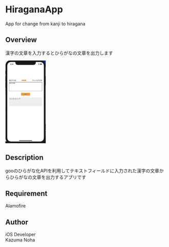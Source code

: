# HiraganaApp
App for change from kanji to hiragana

## Overview
漢字の文章を入力するとひらがなの文章を出力します<br>

<img src="images/HiraganaImage.png" width=25%>

## Description
gooのひらがな化APIを利用してテキストフィールドに入力された漢字の文章からひらがなの文章を出力するアプリです

## Requirement
Alamofire

## Author
iOS Developer<br>
Kazuma Noha
